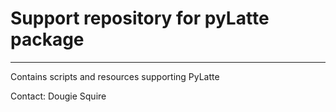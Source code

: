 # **Support repository for pyLatte package** #

--------------------------
Contains scripts and resources supporting PyLatte

Contact: Dougie Squire

